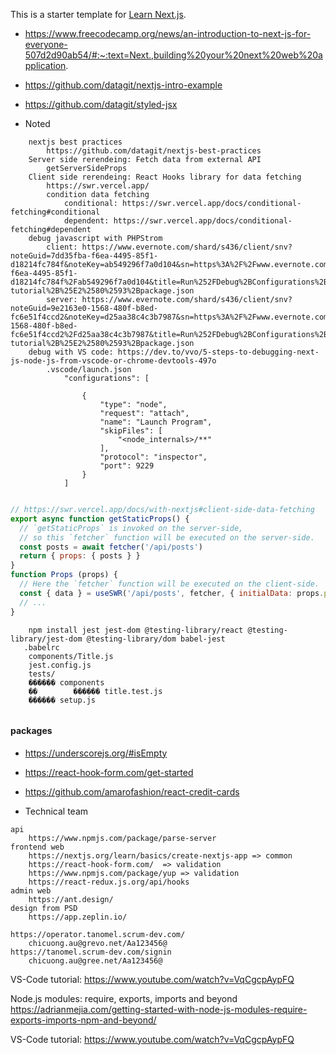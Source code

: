 This is a starter template for [Learn Next.js](https://nextjs.org/learn).
- https://www.freecodecamp.org/news/an-introduction-to-next-js-for-everyone-507d2d90ab54/#:~:text=Next.,building%20your%20next%20web%20application.
- https://github.com/datagit/nextjs-intro-example
- https://github.com/datagit/styled-jsx


- Noted
```
    nextjs best practices
        https://github.com/datagit/nextjs-best-practices
    Server side rerendeing: Fetch data from external API
        getServerSideProps
    Client side rerendeing: React Hooks library for data fetching
        https://swr.vercel.app/
        condition data fetching
            conditional: https://swr.vercel.app/docs/conditional-fetching#conditional
            dependent: https://swr.vercel.app/docs/conditional-fetching#dependent
    debug javascript with PHPStrom
        client: https://www.evernote.com/shard/s436/client/snv?noteGuid=7dd35fba-f6ea-4495-85f1-d18214fc784f&noteKey=ab549296f7a0d104&sn=https%3A%2F%2Fwww.evernote.com%2Fshard%2Fs436%2Fsh%2F7dd35fba-f6ea-4495-85f1-d18214fc784f%2Fab549296f7a0d104&title=Run%252FDebug%2BConfigurations%2Band%2Bnextjs-tutorial%2B%25E2%2580%2593%2Bpackage.json
        server: https://www.evernote.com/shard/s436/client/snv?noteGuid=9e2163e0-1568-480f-b8ed-fc6e51f4ccd2&noteKey=d25aa38c4c3b7987&sn=https%3A%2F%2Fwww.evernote.com%2Fshard%2Fs436%2Fsh%2F9e2163e0-1568-480f-b8ed-fc6e51f4ccd2%2Fd25aa38c4c3b7987&title=Run%252FDebug%2BConfigurations%2Band%2Bnextjs-tutorial%2B%25E2%2580%2593%2Bpackage.json
    debug with VS code: https://dev.to/vvo/5-steps-to-debugging-next-js-node-js-from-vscode-or-chrome-devtools-497o
        .vscode/launch.json
            "configurations": [
            
                {
                    "type": "node",
                    "request": "attach",
                    "name": "Launch Program",
                    "skipFiles": [
                        "<node_internals>/**"
                    ],
                    "protocol": "inspector",
                    "port": 9229
                }
            ]
```
```js config env: https://nextjs.org/docs/basic-features/environment-variables#exposing-environment-variables-to-the-browser

```
```js 
// https://swr.vercel.app/docs/with-nextjs#client-side-data-fetching
export async function getStaticProps() {
  // `getStaticProps` is invoked on the server-side,
  // so this `fetcher` function will be executed on the server-side.
  const posts = await fetcher('/api/posts')
  return { props: { posts } }
}
function Props (props) {
  // Here the `fetcher` function will be executed on the client-side.
  const { data } = useSWR('/api/posts', fetcher, { initialData: props.posts })
  // ...
}
```
``` testing: guide >> https://medium.com/frontend-digest/setting-up-testing-library-with-nextjs-a9702cbde32d
    npm install jest jest-dom @testing-library/react @testing-library/jest-dom @testing-library/dom babel-jest
   .babelrc
   	components/Title.js
   	jest.config.js
    tests/
    ������ components
    ��        ������ title.test.js
    ������ setup.js
```
``` styled-jsx: https://github.com/datagit/styled-jsx

```
#### packages
- https://underscorejs.org/#isEmpty
- https://react-hook-form.com/get-started
- https://github.com/amarofashion/react-credit-cards

- Technical team
```
api
	https://www.npmjs.com/package/parse-server
frontend web
	https://nextjs.org/learn/basics/create-nextjs-app => common
	https://react-hook-form.com/  => validation
	https://www.npmjs.com/package/yup => validation
	https://react-redux.js.org/api/hooks
admin web
	https://ant.design/
design from PSD
	https://app.zeplin.io/
```


```
https://operator.tanomel.scrum-dev.com/
    chicuong.au@grevo.net/Aa123456@
https://tanomel.scrum-dev.com/signin
    chicuong.au@gree.net/Aa123456@
```


VS-Code tutorial: https://www.youtube.com/watch?v=VqCgcpAypFQ

Node.js modules: require, exports, imports and beyond
https://adrianmejia.com/getting-started-with-node-js-modules-require-exports-imports-npm-and-beyond/

VS-Code tutorial: https://www.youtube.com/watch?v=VqCgcpAypFQ